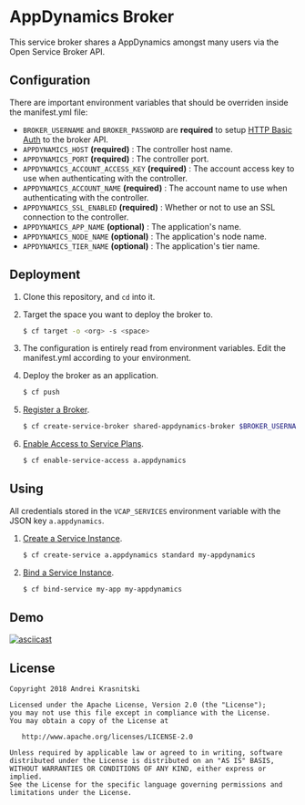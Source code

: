 # AppDynamics Broker

This service broker shares a AppDynamics amongst many users via the Open Service Broker API.

## Configuration

There are important environment variables that should be overriden inside the manifest.yml file:

* `BROKER_USERNAME` and `BROKER_PASSWORD` are **required** to setup [HTTP Basic Auth](https://github.com/openservicebrokerapi/servicebroker/blob/v2.12/spec.md#authentication) to the broker API.
* `APPDYNAMICS_HOST` **(required)** : The controller host name.
* `APPDYNAMICS_PORT` **(required)** : The controller port.
* `APPDYNAMICS_ACCOUNT_ACCESS_KEY` **(required)** : The account access key to use when authenticating with the controller.
* `APPDYNAMICS_ACCOUNT_NAME` **(required)** : The account name to use when authenticating with the controller.
* `APPDYNAMICS_SSL_ENABLED` **(required)** : Whether or not to use an SSL connection to the controller.
* `APPDYNAMICS_APP_NAME` **(optional)** : The application's name.
* `APPDYNAMICS_NODE_NAME` **(optional)** : The application's node name.
* `APPDYNAMICS_TIER_NAME` **(optional)** : The application's tier name.

## Deployment

1. Clone this repository, and `cd` into it.
1. Target the space you want to deploy the broker to.

    ```bash
    $ cf target -o <org> -s <space>
    ```
1. The configuration is entirely read from environment variables. Edit the manifest.yml according to your environment.
1. Deploy the broker as an application.

    ```bash
    $ cf push
    ```
1. [Register a Broker](http://docs.cloudfoundry.org/services/managing-service-brokers.html#register-broker).

    ```bash
    $ cf create-service-broker shared-appdynamics-broker $BROKER_USERNAME $BROKER_PASSWORD $APP-URL
    ```
1. [Enable Access to Service Plans](http://docs.cloudfoundry.org/services/access-control.html#enable-access).

    ```bash
    $ cf enable-service-access a.appdynamics
    ```

## Using

All credentials stored in the `VCAP_SERVICES` environment variable with the JSON key `a.appdynamics`.

1. [Create a Service Instance](https://docs.cloudfoundry.org/devguide/services/managing-services.html#create).

    ```bash
    $ cf create-service a.appdynamics standard my-appdynamics
    ```

1. [Bind a Service Instance](https://docs.cloudfoundry.org/devguide/services/managing-services.html#bind).

    ```bash
    $ cf bind-service my-app my-appdynamics
    ```

## Demo

[![asciicast](https://asciinema.org/a/4ZrRFgWuuluqmXDfpMgIL5xo3.png)](https://asciinema.org/a/4ZrRFgWuuluqmXDfpMgIL5xo3)

## License

```
Copyright 2018 Andrei Krasnitski

Licensed under the Apache License, Version 2.0 (the "License");
you may not use this file except in compliance with the License.
You may obtain a copy of the License at

   http://www.apache.org/licenses/LICENSE-2.0

Unless required by applicable law or agreed to in writing, software
distributed under the License is distributed on an "AS IS" BASIS,
WITHOUT WARRANTIES OR CONDITIONS OF ANY KIND, either express or implied.
See the License for the specific language governing permissions and
limitations under the License.
```
